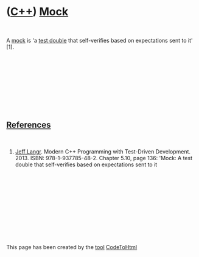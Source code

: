 
 

 

 

 

 

([C++](Cpp.md)) [Mock](CppMock.md)
====================================

 

A [mock](CppMock.md) is 'a [test double](CppTestDouble.md) that
self-verifies based on expectations sent to it' \[1\].

 

 

 

 

 

[References](CppReferences.md)
-------------------------------

 

1.  [Jeff Langr](CppJeffLangr.md). Modern C++ Programming with
    Test-Driven Development. 2013. ISBN: 978-1-937785-48-2. Chapter
    5.10, page 136: 'Mock: A test double that self-verifies based on
    expectations sent to it

 

 

 

 

 

 

This page has been created by the [tool](Tools.md)
[CodeToHtml](ToolCodeToHtml.md)

